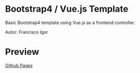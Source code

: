 
Bootstrap4 / Vue.js  Template
==========

Basic Bootstrap4 template using Vue.js as a frontend controller.

Autor: Francisco Igor 



Preview
==========

[Github Pages](https://fraigo.github.com/bootstrap-vue-template)
